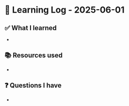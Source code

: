 # 🧠 Learning Log - 2025-06-01

## ✅ What I learned

- 

## 📚 Resources used

- 

## ❓ Questions I have

- 
